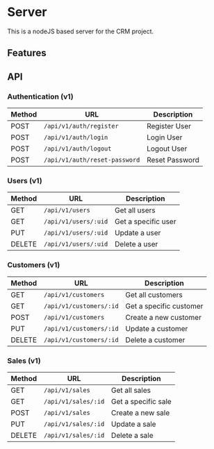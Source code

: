 # Server

This is a nodeJS based server for the CRM project.

## Features

## API

### Authentication (v1)

| Method | URL                           | Description    |
| ------ | ----------------------------- | -------------- |
| POST   | `/api/v1/auth/register`       | Register User  |
| POST   | `/api/v1/auth/login`          | Login User     |
| POST   | `/api/v1/auth/logout`         | Logout User    |
| POST   | `/api/v1/auth/reset-password` | Reset Password |

### Users (v1)

| Method | URL                  | Description         |
| ------ | -------------------- | ------------------- |
| GET    | `/api/v1/users`      | Get all users       |
| GET    | `/api/v1/users/:uid` | Get a specific user |
| PUT    | `/api/v1/users/:uid` | Update a user       |
| DELETE | `/api/v1/users/:uid` | Delete a user       |

### Customers (v1)

| Method | URL                     | Description             |
| ------ | ----------------------- | ----------------------- |
| GET    | `/api/v1/customers`     | Get all customers       |
| GET    | `/api/v1/customers/:id` | Get a specific customer |
| POST   | `/api/v1/customers`     | Create a new customer   |
| PUT    | `/api/v1/customers/:id` | Update a customer       |
| DELETE | `/api/v1/customers/:id` | Delete a customer       |

### Sales (v1)

| Method | URL                 | Description         |
| ------ | ------------------- | ------------------- |
| GET    | `/api/v1/sales`     | Get all sales       |
| GET    | `/api/v1/sales/:id` | Get a specific sale |
| POST   | `/api/v1/sales`     | Create a new sale   |
| PUT    | `/api/v1/sales/:id` | Update a sale       |
| DELETE | `/api/v1/sales/:id` | Delete a sale       |
